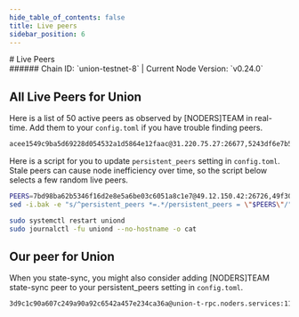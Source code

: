 ```yaml
---
hide_table_of_contents: false
title: Live peers
sidebar_position: 6
---
```


<div class="h1-with-icon icon-union">
# Live Peers
</div>
###### Chain ID: `union-testnet-8` | Current Node Version: `v0.24.0`

## All Live Peers for Union
Here is a list of 50 active peers as observed by [NODERS]TEAM in real-time. Add them to your `config.toml` if you have trouble finding peers.

```bash
acee1549c9ba5d69228d054532a1d5864e12faac@31.220.75.27:26677,5243df6e7b53c86024076fd6e6982a135ebff691@38.242.193.1:26677,cb8da62603d951b4c95de46aef7f15afbce69d47@62.84.189.193:26677,7d8715a6af2789999f12923cea3cac3581f57db5@93.159.130.38:32656,472cbc6f3c3106f3af83f1725253f435ac12f4ec@62.84.189.204:26677,02e61b3aa3faa30f846deaa59033ae453e0f4dfd@213.199.56.253:26656,ceadab5a75e835d39462e30f254de6e14b067564@213.199.34.52:17156,224f6319a9f478d43a91ccfa712fd252a207a273@65.109.68.87:26656,52284a610747a813eaa0966b8fd8ace3db770d9b@65.109.232.202:26656,37180a44f1502eb3031175e7c42649fe4a2f5182@62.169.28.38:26677,4fe2bb3d058978ce8c5679d6c8d0958a8771fdef@62.169.28.41:26677,61f48afcfff508718de2ceeb37c677585929e393@65.109.117.113:24656,56e5fe1d2da0a1ece4e38a511a3877293ee71c38@65.109.36.231:41656,c412240a50496e94879b18d50011972636a319e8@95.217.120.205:24656,725b0f20ca13186695cc52b8e78d5966fe7b20cb@95.111.245.211:26656,37e1a78c00ebd3d4a8a5b2570f89de3bb692119d@62.84.189.212:26677,8ac7ea528b1bb6255022eae6c62dfb2ffefa534f@162.250.127.226:26656,8b5f08e93570ae8cfa3cecfab4cc21b6a4e3a07b@89.117.55.146:656,3d19d706794c4fd15ccdcaf7fcfe7697fa2e915b@159.69.142.51:24656,96b3615b29ec6fd0e6755b08a54192be4669516d@49.12.168.108:26656,7bd98ba62b5346f16d2e8e5a6be03c6051a8c1e7@49.12.150.42:26726,624a9c55d242405c39dffe13db4a088a416675d7@167.235.25.11:26656,77b51b45c1d0f0e9da24b24455f42851044e15e5@65.109.93.124:24656,e12c31524ed30dce9f6c2d9264e3f9478338d8e4@62.84.189.22:26677,91725d5dd47c84ab1b710b90945d511e0db29a4f@38.242.239.89:26677,c9d075d1b209fa8a002c5f340cd6b389165959f1@144.91.109.140:26656,a05dde8737e66c99260edfd45180055fe7f8bd9d@65.109.69.119:23656,18b4df8894a4a261e3a802027d59bc82a1b5a3c9@178.162.165.240:26656,0d2d448a90a3e846abb2cf39b4dbb8fc2798e853@109.199.102.26:26656,431818dac89e8c8aa153bf129d91cd3a7c83ba15@91.108.244.146:26656,6dd6af34fe8286a3f90427fd0261ad2fc21f9bf3@161.97.125.206:26656,64217e41110f6484d686f1f2f7bc654f1532bf6f@91.223.3.190:56076,082d00f596f1823041ec8ad570e7da3af4c2c4bd@135.181.57.248:26656,1149e716db9a7f4dcb58278ee34bb943ec6ae6bb@84.247.189.249:26677,52be1ce203c76b512a078392b4d75bcc568a51af@62.84.189.96:26677,195a444e30f041ef6c53a450599ccc99e3f7bf29@37.252.184.231:26656,49f3009ef0f5b2fef4662fd77585ea5ddd728ec7@38.242.192.226:26677,46da0c0fccc4ae1c1244c8e84c66308049885206@65.109.33.45:44656,35f462b92e7d007650700d4550c14cb2ff806b6c@94.130.54.216:24656,2e44e20b8c183d66ab7d3891a5cec2e4352bc26b@81.17.99.121:26677,b44e70be60552e56031596a9c0e5f017f88696af@62.84.189.198:26677,a507ba7b920869934d513f470af92f8181712d33@37.60.229.130:26677,b1dc78649a99a405dbfa30ecaa9e519b1295850b@37.27.58.171:26656,03886e65911f91094dca7985ff8797024a082cd4@173.212.232.170:26656,0af46a138c052681ec5207eafd12ef6d1a4fe923@116.203.244.7:443,933b5b997ec5ed469bf139ef9687c1ce84558670@38.242.199.192:26656,54f47a693372ac3c2c146b6ee273274f12eda593@77.237.245.129:26677,eb218b468c00f3c3e9007f2feab21f3ae4023674@45.159.220.119:26651,1eeb5baa38b1b7d75b41f1125a0fbc43af401f25@94.130.164.82:24656,47fb33ffbb3c3c4db22cb39c35b326251518f29c@162.55.65.137:24656
```

Here is a script for you to update `persistent_peers` setting in `config.toml`. Stale peers can cause node inefficiency over time, so the script below selects a few random live peers.

```bash
PEERS=7bd98ba62b5346f16d2e8e5a6be03c6051a8c1e7@49.12.150.42:26726,49f3009ef0f5b2fef4662fd77585ea5ddd728ec7@38.242.192.226:26677,eb218b468c00f3c3e9007f2feab21f3ae4023674@45.159.220.119:26651,933b5b997ec5ed469bf139ef9687c1ce84558670@38.242.199.192:26656,61f48afcfff508718de2ceeb37c677585929e393@65.109.117.113:24656
sed -i.bak -e "s/^persistent_peers *=.*/persistent_peers = \"$PEERS\"/" ~/.union/config/config.toml

sudo systemctl restart uniond
sudo journalctl -fu uniond --no-hostname -o cat
```

## Our peer for Union
When you state-sync, you might also consider adding [NODERS]TEAM state-sync peer to your persistent_peers setting in `config.toml`.

```bash
3d9c1c90a607c249a90a92c6542a457e234ca36a@union-t-rpc.noders.services:11656
```